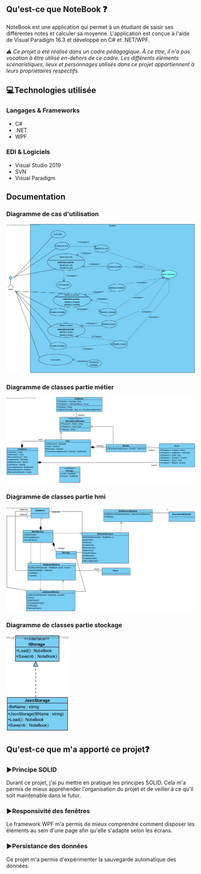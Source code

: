 <h2>Qu'est-ce que NoteBook ❓</h2>
<p>
NoteBook est une application qui permet à un étudiant de saisir ses différentes notes et calculer sa moyenne.
L'application est conçue à l'aide de Visual Paradigm 16.3 et développé en C# et .NET/WPF.
</p>

<i>:warning: Ce projet a été réalisé dans un cadre pédagogique. À ce titre, il n'a pas vocation à être utilisé en-dehors de ce cadre. 
Les différents éléments scénaristiques, lieux et personnages utilisés dans ce projet appartiennent à leurs propriétaires respectifs.</i>

<h2>💻Technologies utilisée</h2>
<h3>Langages & Frameworks</h3>
<ul>
  <li>C#</li>
  <li>.NET</li>
  <li>WPF</li>
</ul>
<h3>EDI & Logiciels</h3>
<ul>
  <li>Visual Studio 2019</li>
  <li>SVN</li>
  <li>Visual Paradigm</li>
</ul>

<h2>Documentation</h2>
<h3>Diagramme de cas d'utilisation</h3>
<img src="Conception/Media/Features.jpg" alt="Fonctionnalités de l'application">
<h3>Diagramme de classes partie métier</h3>
<img src="Conception/Media/logic Class Diagram.jpg" alt="Diagramme de classe partie métier">
<h3>Diagramme de classes partie hmi</h3>
<img src="Conception/Media/hmi Class Diagram.jpg" alt="Diagramme de classe partie hmi">
<h3>Diagramme de classes partie stockage</h3>
<img src="Conception/Media/storage Class Diagram.jpg" alt="Diagramme de classe partie stockage">

## Qu'est-ce que m'a apporté ce projet❓

### ▶️Principe SOLID
Durant ce projet, j'ai pu mettre en pratique les principes SOLID. Cela m'a permis de mieux appréhender l'organisation du projet et de veiller à ce qu'il soit maintenable dans le futur.

### ▶️Responsivité des fenêtres
Le framework WPF m'a permis de mieux comprendre comment disposer les éléments au sein d'une page afin qu'elle s'adapte selon les écrans.

### ▶️Persistance des données
Ce projet m'a permis d'expérimenter la sauvegarde automatique des données.
